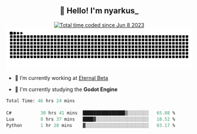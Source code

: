 <h2 align="center">👋 Hello! I'm nyarkus_</h2>
<p align="center">
  <a href="https://wakatime.com/@8f9aa332-6725-4e00-a5d9-b2317a4b74a6">
    <img src="https://wakatime.com/badge/user/8f9aa332-6725-4e00-a5d9-b2317a4b74a6.svg" alt="Total time coded since Jun 8 2023" />
  </a>
  <br>
  <img src = "https://github.com/nyarkus/nyarkus/blob/output/github-snake-dark.svg">
</p>

- 🔭 I’m currently working at [Eternal Beta](https://github.com/Kacianoki/Eternal-Beta)
<!--- 💬 Ask me about **nothing :<**-->
- 🌱 I'm currently studying the **Godot Engine**

<!--START_SECTION:waka-->

```fs
Total Time: 46 hrs 24 mins

C#           30 hrs 41 mins  ████████████████▒░░░░░░░░   65.88 %
Lua          8 hrs 37 mins   ████▓░░░░░░░░░░░░░░░░░░░░   18.52 %
Python       1 hr 28 mins    ▓░░░░░░░░░░░░░░░░░░░░░░░░   03.17 %
```

<!--END_SECTION:waka-->
